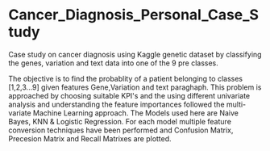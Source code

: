 # Cancer_Diagnosis_Personal_Case_Study
Case study on cancer diagnosis using Kaggle genetic dataset by classifying the genes, variation and text data into one of the 9 pre classes.

The objective is to find the probablity of a patient belonging to classes [1,2,3...9] given features Gene,Variation and text paraghaph. This problem is approached by choosing 
suitable KPI's and the using different univariate analysis and understanding the feature importances followed the multi-variate Machine Learning approach. The Models used here are Naive Bayes, KNN & Logistic Regression. For each model multiple feature conversion techniques have been performed and Confusion Matrix, Precesion Matrix and Recall Matrixes are plotted.

